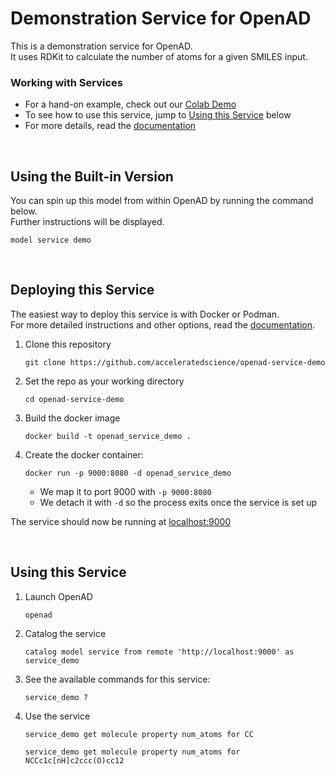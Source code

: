 # Demonstration Service for OpenAD

This is a demonstration service for OpenAD.  
It uses RDKit to calculate the number of atoms for a given SMILES input.

### Working with Services

-   For a hand-on example, check out our [Colab Demo](https://colab.research.google.com/drive/15iizKPQ9hJ-yexegI1MNpeoqinb6C5-V)
-   To see how to use this service, jump to [Using this Service](#using-this-service) below
-   For more details, read the [documentation](https://openad.accelerate.science/docs/model-service/using-models)

<br>

## Using the Built-in Version

You can spin up this model from within OpenAD by running the command below.  
Further instructions will be displayed.

```shell
model service demo
```

<br>

## Deploying this Service

The easiest way to deploy this service is with Docker or Podman.  
For more detailed instructions and other options, read the [documentation](https://openad.accelerate.science/docs/model-service/deploying-models).

1. Clone this repository

    ```shell
    git clone https://github.com/acceleratedscience/openad-service-demo
    ```

2. Set the repo as your working directory

    ```shell
    cd openad-service-demo
    ```

3. Build the docker image

    ```shell
    docker build -t openad_service_demo .
    ```

4. Create the docker container:

    ```
    docker run -p 9000:8080 -d openad_service_demo
    ```

    - We map it to port 9000 with `-p 9000:8080`
    - We detach it with `-d` so the process exits once the service is set up

The service should now be running at [localhost:9000](http://localhost:9000)

<br>

## Using this Service

1. Launch OpenAD

    ```shell
    openad
    ```

2. Catalog the service

    ```shell
    catalog model service from remote 'http://localhost:9000' as service_demo
    ```

3. See the available commands for this service:

    ```shell
    service_demo ?
    ```

4. Use the service

    ```shell
    service_demo get molecule property num_atoms for CC
    ```

    ```shell
    service_demo get molecule property num_atoms for NCCc1c[nH]c2ccc(O)cc12
    ```
